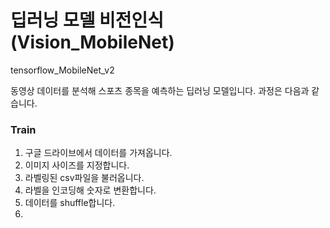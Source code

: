 # 딥러닝 모델 비전인식(Vision_MobileNet)
tensorflow_MobileNet_v2

동영상 데이터를 분석해 스포츠 종목을 예측하는 딥러닝 모델입니다.
과정은 다음과 같습니다.
### Train
1. 구글 드라이브에서 데이터를 가져옵니다.
2. 이미지 사이즈를 지정합니다.
3. 라벨링된 csv파일을 불러옵니다.
4. 라벨을 인코딩해 숫자로 변환합니다.
5. 데이터를 shuffle합니다.
6. 
